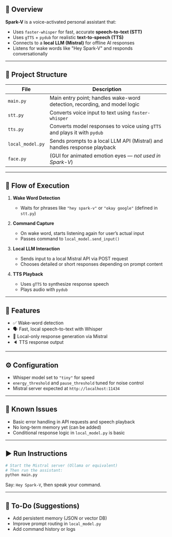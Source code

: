 ## 🎯 Overview
**Spark-V** is a voice-activated personal assistant that:
- Uses `faster-whisper` for fast, accurate **speech-to-text (STT)**
- Uses `gTTS` + `pydub` for realistic **text-to-speech (TTS)**
- Connects to a **local LLM (Mistral)** for offline AI responses
- Listens for wake words like "Hey Spark-V" and responds conversationally

---

## 📁 Project Structure

| File            | Description                                                                 |
|-----------------|-----------------------------------------------------------------------------|
| `main.py`       | Main entry point; handles wake-word detection, recording, and model logic   |
| `stt.py`        | Converts voice input to text using `faster-whisper`                         |
| `tts.py`        | Converts model responses to voice using `gTTS` and plays it with `pydub`    |
| `local_model.py`| Sends prompts to a local LLM API (Mistral) and handles response playback    |
| `face.py`       | (GUI for animated emotion eyes — *not used in Spark-V*)                     |

---

## 🔁 Flow of Execution

1. **Wake Word Detection**
   - Waits for phrases like `"hey spark-v"` or `"okay google"` (defined in `stt.py`)

2. **Command Capture**
   - On wake word, starts listening again for user’s actual input
   - Passes command to `local_model.send_input()`

3. **Local LLM Interaction**
   - Sends input to a local Mistral API via POST request
   - Chooses detailed or short responses depending on prompt content

4. **TTS Playback**
   - Uses `gTTS` to synthesize response speech
   - Plays audio with `pydub`

---

## 🧠 Features

- ✅ Wake-word detection
- 🗣️ Fast, local speech-to-text with Whisper
- 🤖 Local-only response generation via Mistral
- 🔈 TTS response output

---

## ⚙️ Configuration

- Whisper model set to `"tiny"` for speed
- `energy_threshold` and `pause_threshold` tuned for noise control
- Mistral server expected at `http://localhost:11434`

---

## 🚧 Known Issues

- Basic error handling in API requests and speech playback
- No long-term memory yet (can be added)
- Conditional response logic in `local_model.py` is basic

---

## ▶️ Run Instructions

```bash
# Start the Mistral server (Ollama or equivalent)
# Then run the assistant:
python main.py
```

Say: `Hey Spark-V`, then speak your command.

---

## 📌 To-Do (Suggestions)

- Add persistent memory (JSON or vector DB)
- Improve prompt routing in `local_model.py`
- Add command history or logs
